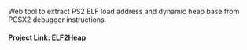 Web tool to extract PS2 ELF load address and dynamic heap base from PCSX2 debugger instructions.
#### Project Link: [ELF2Heap](https://ashmetalraf.github.io/ELF2Heap/)